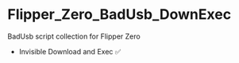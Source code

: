 # Flipper_Zero_BadUsb_DownExec
BadUsb script collection for Flipper Zero

- Invisible Download and Exec ✅
